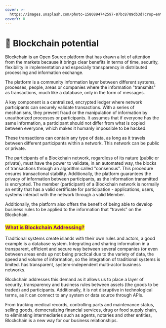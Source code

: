 ```yaml
---
cover: >-
  https://images.unsplash.com/photo-1580894742597-87bc8789db3d?crop=entropy&cs=tinysrgb&fm=jpg&ixid=MnwxOTcwMjR8MHwxfHNlYXJjaHw2fHx0ZWNobm9sb2d5fGVufDB8fHx8MTY1NjMxMDgyMw&ixlib=rb-1.2.1&q=80
coverY: 0
---
```


# 🚀 Blockchain potential

Blockchain is an Open Source platform that has drawn a lot of attention from the markets because it brings clear benefits in terms of time, security, flexibility in implementation and especially transparency in distributed processing and information exchange.

The platform is a community information layer between different systems, processes, people, areas or companies where the information "transmits" as transactions, much like a database, only in the form of messages.

A key component is a centralized, encrypted ledger where network participants can securely validate transactions. With a series of mechanisms, they prevent fraud or the manipulation of information by unauthorized processes or participants. It assumes that if everyone has the same information, a participant should not differ from what is copied between everyone, which makes it humanly impossible to be hacked.

These transactions can contain any type of data, as long as it travels between different participants within a network. This network can be public or private.

The participants of a Blockchain network, regardless of its nature (public or private), must have the power to validate, in an automated way, the blocks of transactions through an algorithm called "consensus". This procedure ensures transactional stability. Additionally, the platform guarantees the privacy of information between participants, as the information transmitted is encrypted. The member (participant) of a Blockchain network is normally an entity that has a valid certificate for participation - applications, users, systems interact with the network through a valid Member.

Additionally, the platform also offers the benefit of being able to develop business rules to be applied to the information that “travels” on the Blockchain.

### <mark style="color:purple;">What is Blockchain Addressing?</mark>

Traditional systems create islands with their own rules and actors, a good example is a database system. Integrating and sharing information in a transparent, efficient and secure way between several companies (or even between areas ends up not being practical due to the variety of data, the speed and volume of information, so the integration of traditional systems is limited. has transparent, system-independent multi-actor business networks.

Blockchain addresses this demand as it allows us to place a layer of security, transparency and business rules between assets (the goods to be traded) and participants. Additionally, it is not disruptive in technological terms, as it can connect to any system or data source through APIs.

From tracking medical records, controlling parts and maintenance status, selling goods, democratizing financial services, drug or food supply chain, to eliminating intermediaries such as agents, notaries and other entities, Blockchain is a new way for our business relationships.
